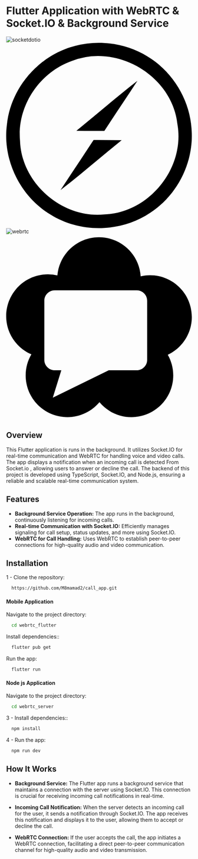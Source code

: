 
# Flutter Application with WebRTC & Socket.IO & Background Service 
![socketdotio](https://github.com/user-attachments/assets/f35af491-e8dd-4da5-94eb-d194fcf20397)<svg role="img" viewBox="0 0 24 24" xmlns="http://www.w3.org/2000/svg"><title>Socket.io</title><path d="M11.9362.0137a12.1694 12.1694 0 00-2.9748.378C4.2816 1.5547.5678 5.7944.0918 10.6012c-.59 4.5488 1.7079 9.2856 5.6437 11.6345 3.8608 2.4179 9.0926 2.3199 12.8734-.223 3.3969-2.206 5.5118-6.2277 5.3858-10.2845-.058-4.0159-2.31-7.9167-5.7588-9.9796C16.354.5876 14.1431.0047 11.9362.0137zm-.063 1.696c4.9448-.007 9.7886 3.8137 10.2815 8.9245.945 5.6597-3.7528 11.4125-9.4875 11.5795-5.4538.544-10.7245-4.0798-10.8795-9.5566-.407-4.4338 2.5159-8.8346 6.6977-10.2995a9.1126 9.1126 0 013.3878-.647zm5.0908 3.2248c-2.6869 2.0849-5.2598 4.3078-7.8886 6.4567 1.2029.017 2.4118.016 3.6208.01 1.41-2.165 2.8589-4.3008 4.2678-6.4667zm-5.6647 7.6536c-1.41 2.166-2.86 4.3088-4.2699 6.4737 2.693-2.0799 5.2548-4.3198 7.9017-6.4557a255.4132 255.4132 0 00-3.6318-.018z"/></svg>![webrtc](https://github.com/user-attachments/assets/a08bde31-1ad2-4960-9447-0fae3d2e0249)<svg role="img" viewBox="0 0 24 24" xmlns="http://www.w3.org/2000/svg"><title>WebRTC</title><path d="M11.9998.3598c-2.8272 0-5.1456 2.1733-5.3793 4.94a5.4117 5.4117 0 00-1.2207-.1401C2.418 5.1597 0 7.5779 0 10.5603c0 2.2203 1.341 4.1274 3.2568 4.957a5.3734 5.3734 0 00-.7372 2.7227c0 2.9823 2.4175 5.4002 5.4002 5.4002 1.6627 0 3.1492-.7522 4.1397-1.934.9906 1.1818 2.4773 1.934 4.1398 1.934 2.983 0 5.4004-2.418 5.4004-5.4002 0-.9719-.258-1.883-.7073-2.6708C22.7283 14.7068 24 12.8418 24 10.6795c0-2.9823-2.4175-5.4006-5.3998-5.4006-.417 0-.8223.049-1.2121.1384C17.2112 2.5949 14.867.3598 11.9998.3598zm-5.717 6.8683h10.5924c.7458 0 1.352.605 1.352 1.3487v7.6463c0 .7438-.6062 1.3482-1.352 1.3482h-3.6085l-7.24 3.5491 1.1008-3.5491h-.8447c-.7458 0-1.3522-.6044-1.3522-1.3482V8.5768c0-.7438.6064-1.3487 1.3522-1.3487Z"/></svg>

## Overview
This Flutter application is runs in the background. It utilizes Socket.IO for real-time communication and WebRTC for handling voice and video calls. The app displays a notification when an incoming call is detected From Socket.io , allowing users to answer or decline the call. The backend of this project is developed using TypeScript, Socket.IO, and Node.js, ensuring a reliable and scalable real-time communication system.



## Features

- **Background Service Operation:** The app runs in the background, continuously listening for incoming calls.
- **Real-time Communication with Socket.IO:** Efficiently manages signaling for call setup, status updates, and more using Socket.IO.
- **WebRTC for Call Handling:** Uses WebRTC to establish peer-to-peer connections for high-quality audio and video communication.



## Installation

1 - Clone the repository:
```bash
  https://github.com/M8mamad2/call_app.git
```


#### Mobile Application


Navigate to the project directory:
```bash
  cd webrtc_flutter
```
Install dependencies::
```bash
  flutter pub get
```
Run the app:
```bash
  flutter run
``` 

#### Node js Application

Navigate to the project directory:
```bash
  cd webrtc_server
```
3 - Install dependencies::
```bash
  npm install
```
4 - Run the app:
```bash
  npm run dev
``` 
## How It Works

- **Background Service:** The Flutter app runs a background service that maintains a connection with the server using Socket.IO. This connection is crucial for receiving incoming call notifications in real-time.

- **Incoming Call Notification:** When the server detects an incoming call for the user, it sends a notification through Socket.IO. The app receives this notification and displays it to the user, allowing them to accept or decline the call.

- **WebRTC Connection:** If the user accepts the call, the app initiates a WebRTC connection, facilitating a direct peer-to-peer communication channel for high-quality audio and video transmission.
